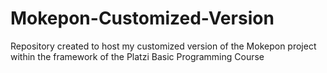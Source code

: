 # Mokepon-Customized-Version
Repository created to host my customized version of the Mokepon project within the framework of the Platzi Basic Programming Course
